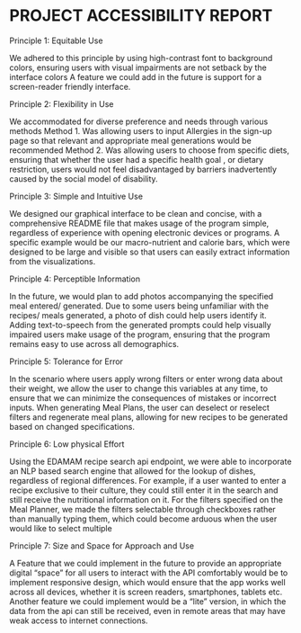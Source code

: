 # PROJECT ACCESSIBILITY REPORT

Principle 1: Equitable Use

We adhered to this principle by using high-contrast font to background colors, ensuring users with visual impairments are not setback by the interface colors
A feature we could add in the future is support for a screen-reader friendly interface.

Principle 2: Flexibility in Use

We accommodated for diverse preference and needs through various methods
Method 1. Was allowing users to input Allergies in the sign-up page so that relevant and appropriate meal generations would be recommended
Method 2. Was allowing users to choose from specific diets, ensuring that whether the user had a specific health goal , or dietary restriction, users would not feel disadvantaged by barriers inadvertently caused by the social model of disability.

Principle 3: Simple and Intuitive Use

We designed our graphical interface to be clean and concise, with a comprehensive README file that makes usage of the program simple, regardless of experience with opening electronic devices or programs.
A specific example would be our macro-nutrient and calorie bars, which were designed to be large and visible so that users can easily extract information from the visualizations.

Principle 4: Perceptible Information

In the future, we would plan to add photos accompanying the specified meal entered/ generated. Due to some users being unfamiliar with the recipes/ meals generated, a photo of dish could help users identify it.
Adding text-to-speech from the generated prompts could help visually impaired users make usage of the program, ensuring that the program remains easy to use across all demographics.

Principle 5: Tolerance for Error

In the scenario where users apply wrong filters or enter wrong data about their weight, we allow the user to change this variables at any time, to ensure that we can minimize the consequences of mistakes or incorrect inputs.
When generating Meal Plans, the user can deselect or reselect filters and regenerate meal plans, allowing for new recipes to be generated based on changed specifications.

Principle 6: Low physical Effort

Using the EDAMAM recipe search api endpoint, we were able to incorporate an NLP based search engine that allowed for the lookup of dishes, regardless of regional differences. For example, if a user wanted to enter a recipe exclusive to their culture, they could still enter it in the search and still receive the nutritional information on it.
For the filters specified on the Meal Planner, we made the filters selectable through checkboxes rather than manually typing them, which could become arduous when the user would like to select multiple

Principle 7: Size and Space for Approach and Use

A Feature that we could implement in the future to provide an appropriate digital “space” for all users to interact with the API comfortably would be to implement responsive design, which would ensure that the app works well across all devices, whether it is screen readers, smartphones, tablets etc.
Another feature we could implement would be a “lite” version, in which the data from the api can still be received, even in remote areas that may have weak access to internet connections. 


```